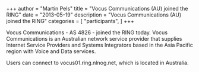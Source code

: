 +++
author = "Martin Pels"
title = "Vocus Communications (AU) joined the RING"
date = "2013-05-19"
description = "Vocus Communications (AU) joined the RING"
categories = [
    "participants",
]
+++

Vocus Communications - AS 4826 - joined the RING today. Vocus Communications is an Australian network service provider that supplies Internet Service Providers and Systems Integrators based in the Asia Pacific region with Voice and Data services.

Users can connect to vocus01.ring.nlnog.net, which is located in Australia.

